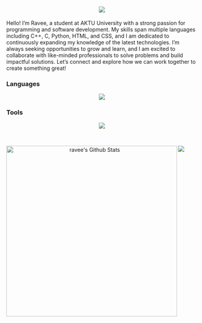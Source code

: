 <h1 align="center">
    <img src="https://readme-typing-svg.herokuapp.com/?font=Righteous&size=35&center=true&vCenter=true&width=500&height=70&duration=4000&lines=Hi+There!+...+👋;+I'm+Ravee!"/>
</h1>

Hello! I’m Ravee, a student at AKTU University with a strong passion for programming and software development. My skills span multiple languages including C++, C, Python, HTML, and CSS, and I am dedicated to continuously expanding my knowledge of the latest technologies.
I’m always seeking opportunities to grow and learn, and I am excited to collaborate with like-minded professionals to solve problems and build impactful solutions. Let’s connect and explore how we can work together to create something great!

### Languages
<p align="center">
         <img src="https://skillicons.dev/icons?i=js,c,cpp,python,html,css" />
</p>


### Tools
<p align="center">
            <img src="https://skillicons.dev/icons?i=vscode,github,git" />
</p>
<br>
<p align="center">
<img width="450" align="left" src="https://github-readme-stats-defcon27.vercel.app/api?username=raveeruhi&show_icons=true&line_height=21&theme=react" alt="ravee's Github Stats" />
</p>

<a href="https://github.com/raveeruhi">
  <img src="https://github-readme-stats.vercel.app/api/top-langs/?username=raveeruhi&layout=compact" />
</a>
